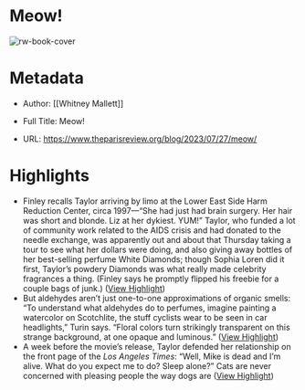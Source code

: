 # Meow!

![rw-book-cover](https://www.theparisreview.org/blog/wp-content/uploads/2023/07/perfumeflowers-final-149.jpg)

# Metadata
- Author: [[Whitney Mallett]]
- Full Title: Meow!

- URL: https://www.theparisreview.org/blog/2023/07/27/meow/

# Highlights
- Finley recalls Taylor arriving by limo at the Lower East Side Harm Reduction Center, circa 1997—“She had just had brain surgery. Her hair was short and blonde. Liz at her dykiest. YUM!” Taylor, who funded a lot of community work related to the AIDS crisis and had donated to the needle exchange, was apparently out and about that Thursday taking a tour to see what her dollars were doing, and also giving away bottles of her best-selling perfume White Diamonds; though Sophia Loren did it first, Taylor’s powdery Diamonds was what really made celebrity fragrances a thing. (Finley says he promptly flipped his freebie for a couple bags of junk.) ([View Highlight](https://read.readwise.io/read/01h7ahs8nq0vw08f1jwtjyabjq))
- But aldehydes aren’t just one-to-one approximations of organic smells: “To understand what aldehydes do to perfumes, imagine painting a watercolor on Scotchlite, the stuff cyclists wear to be seen in car headlights,” Turin says. “Floral colors turn strikingly transparent on this strange background, at one opaque and luminous.” ([View Highlight](https://read.readwise.io/read/01h7anteejpek1tnjv3h1x0fgc))
- A week before the movie’s release, Taylor defended her relationship on the front page of the *Los Angeles Times*: “Well, Mike is dead and I’m alive. What do you expect me to do? Sleep alone?” Cats are never concerned with pleasing people the way dogs are ([View Highlight](https://read.readwise.io/read/01h7anxtf11md4zswh6fj3zxk0))
